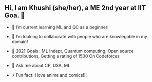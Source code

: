 ## Hi, I am Khushi (she/her), a ME 2nd year at IIT Goa. 👋

- 🌱 I’m current learning ML and QC as a beginner!
- 👯 I’m looking to collaborate with people who are knowlegable in my domain!
- 🥅 2021 Goals : ML indept, Quantum computing, Open source contributions, Getting a rating of 1500 On Codeforces

- 💬 Ask me about CP, DSA,  ML

- ⚡ Fun fact: I love anime and comics!!!


